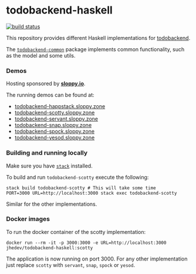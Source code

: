 # todobackend-haskell

[![build status](https://circleci.com/gh/jhedev/todobackend-haskell.svg?style=shield)](https://circleci.com/gh/jhedev/todobackend-haskell/tree/master)

This repository provides different Haskell implementations for [todobackend](http://www.todobackend.com/).

The [`todobackend-common`](https://github.com/jhedev/todobackend-haskell/tree/master/todobackend-common) package
implements common functionality, such as the model and some utils.

### Demos

Hosting sponsored by **[sloppy.io](https://sloppy.io)**.

The running demos can be found at:

* [todobackend-happstack.sloppy.zone](https://todobackend-happstack.sloppy.zone)
* [todobackend-scotty.sloppy.zone](https://todobackend-scotty.sloppy.zone)
* [todobackend-servant.sloppy.zone](https://todobackend-servant.sloppy.zone)
* [todobackend-snap.sloppy.zone](https://todobackend-snap.sloppy.zone)
* [todobackend-spock.sloppy.zone](https://todobackend-spock.sloppy.zone)
* [todobackend-yesod.sloppy.zone](https://todobackend-yesod.sloppy.zone)

### Building and running locally

Make sure you have [`stack`](https://github.com/commercialhaskell/stack) installed.

To build and run `todobackend-scotty` execute the following:

```
stack build todobackend-scotty # This will take some time
PORT=3000 URL=http://localhost:3000 stack exec todobackend-scotty
```

Similar for the other implementations.

### Docker images

To run the docker container of the scotty implementation:

```
docker run --rm -it -p 3000:3000 -e URL=http://localhost:3000 jhedev/todobackend-haskell:scotty
```

The application is now running on port 3000. For any other implementation just replace `scotty` with `servant`, `snap`, `spock` or `yesod`.
